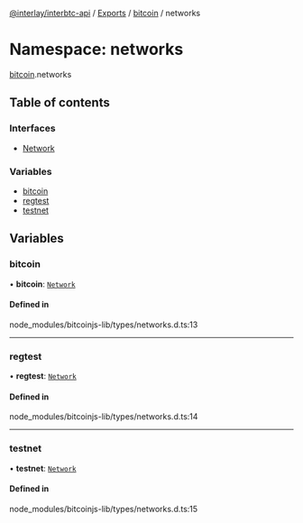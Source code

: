 [@interlay/interbtc-api](/README.md) / [Exports](/modules.md) / [bitcoin](/modules/bitcoin.md) / networks

# Namespace: networks

[bitcoin](/modules/bitcoin.md).networks

## Table of contents

### Interfaces

- [Network](/interfaces/bitcoin.networks.Network.md)

### Variables

- [bitcoin](/modules/bitcoin.networks.md#bitcoin)
- [regtest](/modules/bitcoin.networks.md#regtest)
- [testnet](/modules/bitcoin.networks.md#testnet)

## Variables

### <a id="bitcoin" name="bitcoin"></a> bitcoin

• **bitcoin**: [`Network`](/interfaces/bitcoin.networks.Network.md)

#### Defined in

node_modules/bitcoinjs-lib/types/networks.d.ts:13

___

### <a id="regtest" name="regtest"></a> regtest

• **regtest**: [`Network`](/interfaces/bitcoin.networks.Network.md)

#### Defined in

node_modules/bitcoinjs-lib/types/networks.d.ts:14

___

### <a id="testnet" name="testnet"></a> testnet

• **testnet**: [`Network`](/interfaces/bitcoin.networks.Network.md)

#### Defined in

node_modules/bitcoinjs-lib/types/networks.d.ts:15
